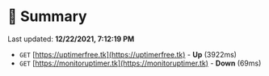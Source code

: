 # 📖 Summary
Last updated: **12/22/2021, 7:12:19 PM**

- `GET` [https://uptimerfree.tk](https://uptimerfree.tk) - **Up** (3922ms)
- `GET` [https://monitoruptimer.tk](https://monitoruptimer.tk) - **Down** (69ms)
